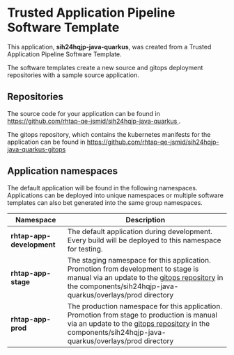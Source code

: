 # Trusted Application Pipeline Software Template

This application, **sih24hqjp-java-quarkus**, was created from a Trusted Application Pipeline Software Template.

The software templates create a new source and gitops deployment repositories with a sample source application. 

## Repositories

The source code for your application can be found in [https://github.com/rhtap-qe-jsmid/sih24hqjp-java-quarkus ](https://github.com/rhtap-qe-jsmid/sih24hqjp-java-quarkus ).
 
The gitops repository, which contains the kubernetes manifests for the application can be found in 
[https://github.com/rhtap-qe-jsmid/sih24hqjp-java-quarkus-gitops ](https://github.com/rhtap-qe-jsmid/sih24hqjp-java-quarkus-gitops ) 

## Application namespaces 

The default application will be found in the following namespaces. Applications can be deployed into unique namespaces or multiple software templates can also bet generated into the same group namespaces.  

|  Namespace   |  Description   |  
| -------- | -------- |   
| **rhtap-app-development** | The default application during development. Every build will be deployed to this namespace for testing. | 
| **rhtap-app-stage** | The staging namespace for this application. Promotion from development to stage is manual via an update to the [gitops repository](https://github.com/rhtap-qe-jsmid/sih24hqjp-java-quarkus-gitops ) in the components/sih24hqjp-java-quarkus/overlays/prod directory |  
| **rhtap-app-prod** | The production namespace for this application. Promotion from stage to production is manual via an update to the [gitops repository](https://github.com/rhtap-qe-jsmid/sih24hqjp-java-quarkus-gitops ) in the components/sih24hqjp-java-quarkus/overlays/prod directory | 